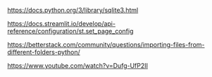 https://docs.python.org/3/library/sqlite3.html

https://docs.streamlit.io/develop/api-reference/configuration/st.set_page_config

https://betterstack.com/community/questions/importing-files-from-different-folders-python/

https://www.youtube.com/watch?v=Dufg-UfP2II